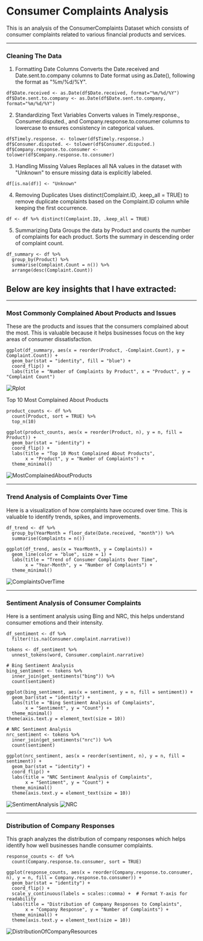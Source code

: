 # Consumer Complaints Analysis

This is an analysis of the ConsumerComplaints Dataset which consists of consumer complaints related to various financial products and services. 

---
### Cleaning The Data
1. Formatting Date Columns
Converts the Date.received and Date.sent.to.company columns to Date format using as.Date(), following the format as "%m/%d/%Y".
```
df$Date.received <- as.Date(df$Date.received, format="%m/%d/%Y")
df$Date.sent.to.company <- as.Date(df$Date.sent.to.company, format="%m/%d/%Y")
```
2. Standardizing Text Variables
Converts values in Timely.response., Consumer.disputed., and Company.response.to.consumer columns to lowercase to ensures consistency in categorical values.
```
df$Timely.response. <- tolower(df$Timely.response.)
df$Consumer.disputed. <- tolower(df$Consumer.disputed.)
df$Company.response.to.consumer <- tolower(df$Company.response.to.consumer)
```
3. Handling Missing Values
Replaces all NA values in the dataset with "Unknown" to ensure missing data is explicitly labeled.
```
df[is.na(df)] <- "Unknown"
```
4. Removing Duplicates
Uses distinct(Complaint.ID, .keep_all = TRUE) to remove duplicate complaints based on the Complaint.ID column while keeping the first occurrence.
```
df <- df %>% distinct(Complaint.ID, .keep_all = TRUE)
```
5. Summarizing Data
Groups the data by Product and counts the number of complaints for each product.
Sorts the summary in descending order of complaint count.
```
df_summary <- df %>% 
  group_by(Product) %>% 
  summarise(Complaint.Count = n()) %>% 
  arrange(desc(Complaint.Count))
```

## Below are key insights that I have extracted:

---
### Most Commonly Complained About Products and Issues
  These are the products and issues that the consumers complained about the most. This is valuable because it helps businesses focus on the key areas of consumer dissatisfaction.
```
ggplot(df_summary, aes(x = reorder(Product, -Complaint.Count), y = Complaint.Count)) +
  geom_bar(stat = "identity", fill = "blue") +
  coord_flip() +
  labs(title = "Number of Complaints by Product", x = "Product", y = "Complaint Count")
```
![Rplot](https://github.com/user-attachments/assets/25514c6d-7047-40c2-865c-17d5753b3701)

  Top 10 Most Complained About Products
```
product_counts <- df %>%
  count(Product, sort = TRUE) %>%
  top_n(10)

ggplot(product_counts, aes(x = reorder(Product, n), y = n, fill = Product)) +
  geom_bar(stat = "identity") +
  coord_flip() +
  labs(title = "Top 10 Most Complained About Products",
       x = "Product", y = "Number of Complaints") +
  theme_minimal()
```
![MostComplainedAboutProducts](https://github.com/user-attachments/assets/aef5e5f7-0679-4ad3-9bb8-63ef8562dec6)

---
### Trend Analysis of Complaints Over Time
  Here is a visualization of how complaints have occured over time. This is valuable to identify trends, spikes, and improvements.
```
df_trend <- df %>%
  group_by(YearMonth = floor_date(Date.received, "month")) %>%
  summarise(Complaints = n())

ggplot(df_trend, aes(x = YearMonth, y = Complaints)) +
  geom_line(color = "blue", size = 1) +
  labs(title = "Trend of Consumer Complaints Over Time",
       x = "Year-Month", y = "Number of Complaints") +
  theme_minimal()
```
![ComplaintsOverTime](https://github.com/user-attachments/assets/288b9e64-75b2-4d89-8f5c-2673f3870b58)

---
### Sentiment Analysis of Consumer Complaints
  Here is a sentiment analysis using Bing and NRC, this helps understand consumer emotions and their intensity.
```
df_sentiment <- df %>%
  filter(!is.na(Consumer.complaint.narrative))

tokens <- df_sentiment %>%
  unnest_tokens(word, Consumer.complaint.narrative) 

# Bing Sentiment Analysis
bing_sentiment <- tokens %>%
  inner_join(get_sentiments("bing")) %>%
  count(sentiment)

ggplot(bing_sentiment, aes(x = sentiment, y = n, fill = sentiment)) +
  geom_bar(stat = "identity") +
  labs(title = "Bing Sentiment Analysis of Complaints",
       x = "Sentiment", y = "Count") +
  theme_minimal()
theme(axis.text.y = element_text(size = 10))

# NRC Sentiment Analysis
nrc_sentiment <- tokens %>%
  inner_join(get_sentiments("nrc")) %>%
  count(sentiment)

ggplot(nrc_sentiment, aes(x = reorder(sentiment, n), y = n, fill = sentiment)) +
  geom_bar(stat = "identity") +
  coord_flip() +
  labs(title = "NRC Sentiment Analysis of Complaints",
       x = "Sentiment", y = "Count") +
  theme_minimal()
  theme(axis.text.y = element_text(size = 10))
```
![SentimentAnalysis](https://github.com/user-attachments/assets/f8055560-9716-4015-9011-2c078e2f6ac1)
![NRC](https://github.com/user-attachments/assets/5c5aaba3-16ee-4204-902c-b642e678e0e2)

---
### Distribution of Company Responses
  This graph analyzes the distribution of company responses which helps identify how well businesses handle consumer complaints. 
```
response_counts <- df %>%
  count(Company.response.to.consumer, sort = TRUE)

ggplot(response_counts, aes(x = reorder(Company.response.to.consumer, n), y = n, fill = Company.response.to.consumer)) +
  geom_bar(stat = "identity") +
  coord_flip() +
  scale_y_continuous(labels = scales::comma) +  # Format Y-axis for readability
  labs(title = "Distribution of Company Responses to Complaints",
       x = "Company Response", y = "Number of Complaints") +
  theme_minimal() +
  theme(axis.text.y = element_text(size = 10))
```
![DistributionOfCompanyResources](https://github.com/user-attachments/assets/9d8c910c-4bde-4f60-a30c-83f296c47a6e)

